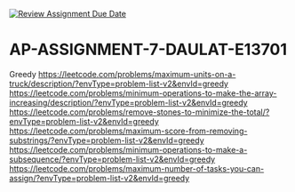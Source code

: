 [![Review Assignment Due Date](https://classroom.github.com/assets/deadline-readme-button-22041afd0340ce965d47ae6ef1cefeee28c7c493a6346c4f15d667ab976d596c.svg)](https://classroom.github.com/a/2IS7ypoL)
# AP-ASSIGNMENT-7-DAULAT-E13701
Greedy
https://leetcode.com/problems/maximum-units-on-a-truck/description/?envType=problem-list-v2&envId=greedy
https://leetcode.com/problems/minimum-operations-to-make-the-array-increasing/description/?envType=problem-list-v2&envId=greedy
https://leetcode.com/problems/remove-stones-to-minimize-the-total/?envType=problem-list-v2&envId=greedy
https://leetcode.com/problems/maximum-score-from-removing-substrings/?envType=problem-list-v2&envId=greedy
https://leetcode.com/problems/minimum-operations-to-make-a-subsequence/?envType=problem-list-v2&envId=greedy
https://leetcode.com/problems/maximum-number-of-tasks-you-can-assign/?envType=problem-list-v2&envId=greedy
